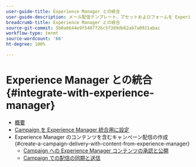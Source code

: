 ```yaml
---
user-guide-title: Experience Manager との統合
user-guide-description: メール配信テンプレート、アセットおよびフォームを Experience Manager で管理できるように Adobe Campaign を Adobe Experience Manager と接続する方法について説明します。
breadcrumb-title: Experience Manager との統合
source-git-commit: 5b0a6644e9f5407726c5f389db62ab7a0921abac
workflow-type: tm+mt
source-wordcount: '66'
ht-degree: 100%

---
```



# Experience Manager との統合 {#integrate-with-experience-manager}

+ [概要](/help/tutorial-integrate-with-experience-manager/overview.md)
+ [Campaign を Experience Manager 統合用に設定](/help/tutorial-integrate-with-experience-manager/configure-campaign-for-aem-integration.md)
+ Experience Manager のコンテンツを含むキャンペーン配信の作成 {#create-a-campaign-delivery-with-content-from-experience-manager}
   + [Campaign への Experience Manager コンテンツの承認と公開](/help/tutorial-integrate-with-experience-manager/approve-and-publish-aem-content-to-campaign.md)
   + [Campaign での配信の同期と送信](/help/tutorial-integrate-with-experience-manager/synchronize-and-send-an-aem-delivery-in-campaign.md)

